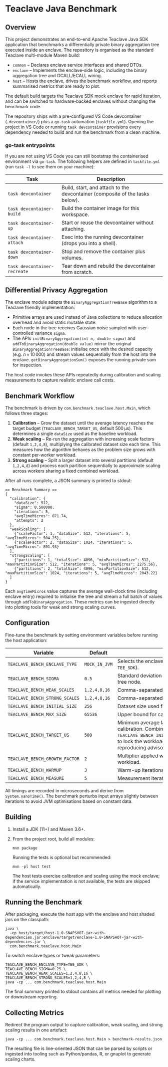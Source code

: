 # Teaclave Java Benchmark

## Overview

This project demonstrates an end-to-end Apache Teaclave Java SDK application that benchmarks a differentially private binary aggregation tree executed inside an enclave. The repository is organised as the standard Teaclave multi-module Maven build:

- `common` – Declares enclave service interfaces and shared DTOs.
- `enclave` – Implements the enclave-side logic, including the binary aggregation tree and OCALL/ECALL wiring.
- `host` – Hosts the enclave, drives the benchmark workflow, and reports summarised metrics that are ready to plot.

The default build targets the Teaclave SDK mock enclave for rapid iteration, and can be switched to hardware-backed enclaves without changing the benchmark code.

The repository ships with a pre-configured VS Code devcontainer (`.devcontainer/`) plus a `go-task` automation (`taskfile.yml`). Opening the project in VS Code or running `task devcontainer` provisions every dependency needed to build and run the benchmark from a clean machine.

### go-task entrypoints

If you are not using VS Code you can still bootstrap the containerised environment via `go-task`. The following helpers are defined in `taskfile.yml` (run `task -l` to see them on your machine):

| Task | Description |
|------|-------------|
| `task devcontainer` | Build, start, and attach to the devcontainer (composite of the tasks below). |
| `task devcontainer-build` | Build the container image for this workspace. |
| `task devcontainer-up` | Start or reuse the devcontainer without attaching. |
| `task devcontainer-attach` | Exec into the running devcontainer (drops you into a shell). |
| `task devcontainer-down` | Stop and remove the container plus volumes. |
| `task devcontainer-recreate` | Tear down and rebuild the devcontainer from scratch. |

## Differential Privacy Aggregation

The enclave module adapts the `BinaryAggregationTreeBase` algorithm to a Teaclave friendly implementation:

- Primitive arrays are used instead of Java collections to reduce allocation overhead and avoid static mutable state.
- Each node in the tree receives Gaussian noise sampled with user-controlled variance `sigma`.
- The APIs `initBinaryAggregation(int n, double sigma)` and `addToBinaryAggregation(double value)` mirror the original `BinaryAggregationTreeBase`: initialise once with the desired capacity (e.g. *n* = 10 000) and stream values sequentially from the host into the enclave. `getBinaryAggregationSum()` exposes the running private sum for inspection.

The host code invokes these APIs repeatedly during calibration and scaling measurements to capture realistic enclave call costs.

## Benchmark Workflow

The benchmark is driven by `com.benchmark.teaclave.host.Main`, which follows three stages:

1. **Calibration** – Grow the dataset until the average latency reaches the target budget (`TEACLAVE_BENCH_TARGET_US`, default 500 µs). This determines a single `dataSize` used as the baseline workload.
2. **Weak scaling** – Re-run the aggregation with increasing scale factors (default `1,2,4,8`), multiplying the calibrated dataset size each time. This measures how the algorithm behaves as the problem size grows with constant per-worker workload.
3. **Strong scaling** – Split a larger dataset into several partitions (default `1,2,4,8`) and process each partition sequentially to approximate scaling across workers sharing a fixed combined workload.

After all runs complete, a JSON summary is printed to stdout:

```
== Benchmark Summary ==
{
  "calibration": {
    "dataSize": 512,
    "sigma": 0.500000,
    "iterations": 5,
    "avgTimeMicros": 871.74,
    "attempts": 2
  },
  "weakScaling": [
    {"scaleFactor": 1, "dataSize": 512, "iterations": 5, "avgTimeMicros": 504.25},
    {"scaleFactor": 2, "dataSize": 1024, "iterations": 5, "avgTimeMicros": 891.93}
  ],
  "strongScaling": [
    {"partitions": 1, "totalSize": 4096, "minPartitionSize": 512, "maxPartitionSize": 512, "iterations": 5, "avgTimeMicros": 2275.56},
    {"partitions": 2, "totalSize": 4096, "minPartitionSize": 512, "maxPartitionSize": 1024, "iterations": 5, "avgTimeMicros": 2043.22}
  ]
}
```

Each `avgTimeMicros` value captures the average wall-clock time (including enclave entry) required to initialise the tree and stream a full batch of values through `addToBinaryAggregation`. These metrics can be ingested directly into plotting tools for weak and strong scaling curves.

## Configuration

Fine-tune the benchmark by setting environment variables before running the host application:

| Variable | Default | Purpose |
|----------|---------|---------|
| `TEACLAVE_BENCH_ENCLAVE_TYPE` | `MOCK_IN_JVM` | Selects the enclave flavour (`MOCK_IN_JVM`, `MOCK_IN_SVM`, `TEE_SDK`). |
| `TEACLAVE_BENCH_SIGMA` | `0.5` | Standard deviation of the Gaussian noise injected per tree node. |
| `TEACLAVE_BENCH_WEAK_SCALES` | `1,2,4,8,16` | Comma-separated scale factors for weak scaling. |
| `TEACLAVE_BENCH_STRONG_SCALES` | `1,2,4,8,16` | Comma-separated partition counts for strong scaling. |
| `TEACLAVE_BENCH_INITIAL_SIZE` | `256` | Dataset size used for the first calibration attempt. |
| `TEACLAVE_BENCH_MAX_SIZE` | `65536` | Upper bound for calibration growth. |
| `TEACLAVE_BENCH_TARGET_US` | `500` | Minimum average latency (µs) targeted during calibration. Combine with `TEACLAVE_BENCH_INITIAL_SIZE`/`TEACLAVE_BENCH_MAX_SIZE` to lock the workload to a fixed *n* (e.g. 10 000) when reproducing advisor-suggested measurements. |
| `TEACLAVE_BENCH_GROWTH_FACTOR` | `2` | Multiplier applied when calibration needs a larger workload. |
| `TEACLAVE_BENCH_WARMUP` | `3` | Warm-up iterations per measurement pass. |
| `TEACLAVE_BENCH_MEASURE` | `5` | Measurement iterations per pass. |

All timings are recorded in microseconds and derive from `System.nanoTime()`. The benchmark perturbs input arrays slightly between iterations to avoid JVM optimisations based on constant data.

## Building

1. Install a JDK (11+) and Maven 3.6+.
2. From the project root, build all modules:

   ```
   mvn package
   ```

   Running the tests is optional but recommended:

   ```
   mvn -pl host test
   ```

   The host tests exercise calibration and scaling using the mock enclave; if the service implementation is not available, the tests are skipped automatically.

## Running the Benchmark

After packaging, execute the host app with the enclave and host shaded jars on the classpath:

```
java \
  -cp host/target/host-1.0-SNAPSHOT-jar-with-dependencies.jar:enclave/target/enclave-1.0-SNAPSHOT-jar-with-dependencies.jar \
  com.benchmark.teaclave.host.Main
```

To switch enclave types or tweak parameters:

```
TEACLAVE_BENCH_ENCLAVE_TYPE=TEE_SDK \
TEACLAVE_BENCH_SIGMA=0.25 \
TEACLAVE_BENCH_WEAK_SCALES=1,2,4,8,16 \
TEACLAVE_BENCH_STRONG_SCALES=1,2,4,8 \
java -cp ... com.benchmark.teaclave.host.Main
```

The final summary printed to stdout contains all metrics needed for plotting or downstream reporting.

## Collecting Metrics

Redirect the program output to capture calibration, weak scaling, and strong scaling results in one artefact:

```
java -cp ... com.benchmark.teaclave.host.Main > benchmark-results.json
```

The resulting file is line-oriented JSON that can be parsed by scripts or ingested into tooling such as Python/pandas, R, or gnuplot to generate scaling charts.
